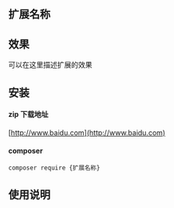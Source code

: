 ## 扩展名称

## 效果

可以在这里描述扩展的效果

## 安装

#### zip 下载地址

[http://www.baidu.com](http://www.baidu.com)

#### composer

```bash
composer require {扩展名称}
```

## 使用说明